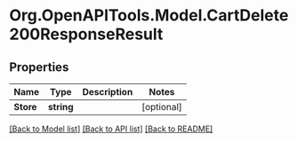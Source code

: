 # Org.OpenAPITools.Model.CartDelete200ResponseResult

## Properties

Name | Type | Description | Notes
------------ | ------------- | ------------- | -------------
**Store** | **string** |  | [optional] 

[[Back to Model list]](../README.md#documentation-for-models) [[Back to API list]](../README.md#documentation-for-api-endpoints) [[Back to README]](../README.md)

